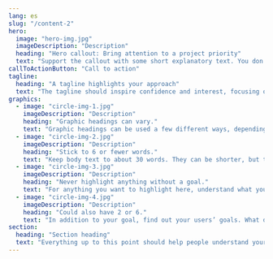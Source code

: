 ```yaml
---
lang: es
slug: "/content-2"
hero:
  image: "hero-img.jpg"
  imageDescription: "Description"
  heading: "Hero callout: Bring attention to a project priority"
  text: "Support the callout with some short explanatory text. You don’t need more than a couple of sentences."
callToActionButton: "Call to action"
tagline:
  heading: "A tagline highlights your approach"
  text: "The tagline should inspire confidence and interest, focusing on the value that your overall approach offers to your audience. Use a heading typeface and keep your tagline to just a few words, and don’t confuse or mystify. Use the right side of the grid to explain the tagline a bit more. What are your goals? How do you do your work? Write in the present tense, and stay brief here. People who are interested can find details on internal pages."
graphics:
  - image: "circle-img-1.jpg"
    imageDescription: "Description"
    heading: "Graphic headings can vary."
    text: "Graphic headings can be used a few different ways, depending on what your landing page is for. Highlight your values, specific program areas, or results."
  - image: "circle-img-2.jpg"
    imageDescription: "Description"
    heading: "Stick to 6 or fewer words."
    text: "Keep body text to about 30 words. They can be shorter, but try to be somewhat balanced across all four. It creates a clean appearance with good spacing."
  - image: "circle-img-3.jpg"
    imageDescription: "Description"
    heading: "Never highlight anything without a goal."
    text: "For anything you want to highlight here, understand what your users know now, and what activity or impression you want from them after they see it."
  - image: "circle-img-4.jpg"
    imageDescription: "Description"
    heading: "Could also have 2 or 6."
    text: "In addition to your goal, find out your users’ goals. What do they want to know or do that supports your mission? Use these headings to show these."
section:
  heading: "Section heading"
  text: "Everything up to this point should help people understand your agency or project: who you are, your goal or mission, and how you approach it. Use this section to encourage them to act. Describe why they should get in touch here, and use an active verb on the button below. “Get in touch,” “Learn more,” and so on."
---
```

